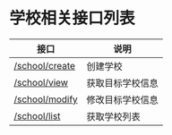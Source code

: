 # 学校相关接口列表

| 接口                                                     | 说明             |
| -------------------------------------------------------- | ---------------- |
| [/school/create](./学校相关接口列表/创建学校.md)         | 创建学校         |
| [/school/view](./学校相关接口列表/获取目标学校信息.md)   | 获取目标学校信息 |
| [/school/modify](./学校相关接口列表/修改目标学校信息.md) | 修改目标学校信息 |
| [/school/list](./学校相关接口列表/获取学校列表.md)       | 获取学校列表     |

